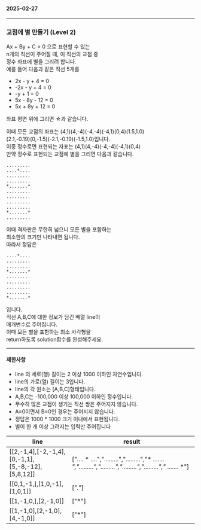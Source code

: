 #### 2025-02-27 
*** 

### 교점에 별 만들기 (Level 2) 

Ax + By + C = 0 으로 표현할 수 있는  
n개의 직선이 주어질 때, 이 직선의 교점 중  
정수 좌표에 별을 그리려 합니다.  
예를 들어 다음과 같은 직선 5개를  
- 2x - y + 4 = 0
- -2x - y + 4 = 0
- -y + 1 = 0
- 5x - 8y - 12 = 0
- 5x + 8y + 12 = 0

좌표 평면 위에 그리면 ☆과 같습니다.  

이때 모든 교점의 좌표는 (4,1)(4,-4)(-4,-4)(-4,1)(0,4)(1.5,1.0)  
(2.1,-0.19)(0,-1.5)(-2.1,-0.19)(-1.5,1.0)입니다.  
이중 정수로면 표현되는 자표는 (4,1)(4,-4)(-4,-4)(-4,1)(0,4)  
만약 정수로 표현되는 교점에 별을 그리면 다음과 같습니다.  

```
.........
....*....
.........
.........
*.......*
.........
.........
.........
.........
*.......*
.........
```

이때 격자판은 무한히 넓으니 모든 별을 포함하는  
최소한의 크기만 나타내면 됩니다.  
따라서 정답은  

```
....*....
.........
.........
*.......*
.........
.........
.........
.........
*.......*
```

입니다.  
직선 A,B,C에 대한 정보가 담긴 배열 line이  
매개변수로 주어집니다.  
이때 모든 별을 포함하는 최소 사각형을  
return하도록 solution함수를 완성해주세요.  

*** 

#### 제한사항 
- line 의 세로(행) 길이는 2 이상 1000 이하인 자연수입니다.
- line의 가로(열) 길이는 3입니다.
- line의 각 원소는 [A,B,C]형태입니다.
- A,B,C는 -100,000 이상 100,000 이하인 정수입니다.
- 무수히 많은 교점이 생기는 직선 쌍은 주어지지 않습니다.
- A=0이면서 B=0인 경우는 주어지지 않습니다.
- 정답은 1000 * 1000 크기 이내에서 표현됩니다.
- 별이 한 개 이상 그려지는 입력만 주어집니다

| line  | result |
| ------------- | ------------- |
| [[2,-1,4],[-2,-1,4],[0,-1,1],[5,-8,-12],[5,8,12]]  | [".... * ....",".........",".........","* ....... *",".........",".........",".........",".........","* ....... *"]|
| [[0,1,-1,],[1,0,-1],[1,0,1]] | ["*.*"] |
| [[1,-1,0,],[2,-1,0]] | ["*"] |
| [[1,-1,0],[2,-1,0],[4,-1,0]]  | ["*"] |

